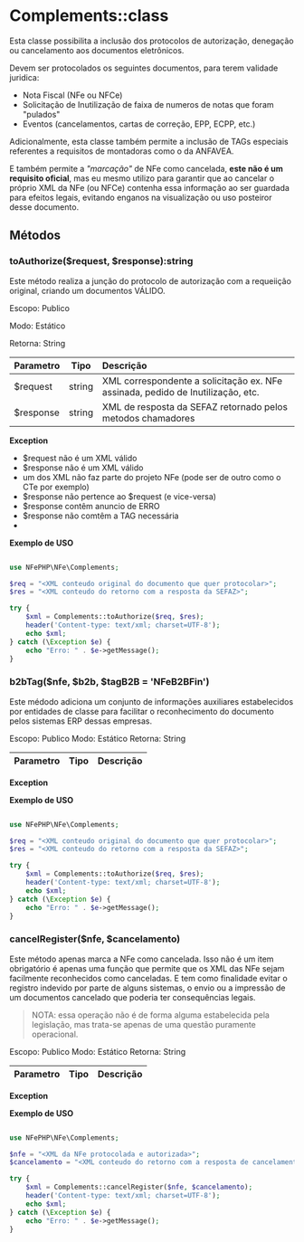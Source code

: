 # Complements::class

Esta classe possibilita a inclusão dos protocolos de autorização, denegação ou cancelamento aos documentos eletrônicos.

Devem ser protocolados os seguintes documentos, para terem validade juridica:

- Nota Fiscal (NFe ou NFCe)
- Solicitação de Inutilização de faixa de numeros de notas que foram "pulados"
- Eventos (cancelamentos, cartas de correção, EPP, ECPP, etc.)

Adicionalmente, esta classe também permite a inclusão de TAGs especiais referentes a requisitos de montadoras como o da ANFAVEA.

E também permite a *"marcação"* de NFe como cancelada, **este não é um requisito oficial**, mas eu mesmo utilizo para garantir que ao cancelar o próprio XML da NFe (ou NFCe) contenha essa informação ao ser guardada para efeitos legais, evitando enganos na visualização ou uso posteiror desse documento.

## Métodos

### toAuthorize($request, $response):string

Este método realiza a junção do protocolo de autorização com a requeiição original, criando um documentos VÁLIDO.

Escopo: Publico

Modo: Estático

Retorna: String

| Parametro | Tipo | Descrição |
| :---  | :---: | :--- |
| $request | string | XML correspondente a solicitação ex. NFe assinada, pedido de Inutilização, etc. |
| $response | string | XML de resposta da SEFAZ retornado pelos metodos chamadores |

**Exception**

- $request não é um XML válido
- $response não é um XML válido
- um dos XML não faz parte do projeto NFe (pode ser de outro como o CTe por exemplo)
- $response não pertence ao $request (e vice-versa)
- $response contêm anuncio de ERRO 
- $response não comtêm a TAG necessária
- 

**Exemplo de USO**

```php

use NFePHP\NFe\Complements;

$req = "<XML conteudo original do documento que quer protocolar>";
$res = "<XML conteudo do retorno com a resposta da SEFAZ>";

try {
    $xml = Complements::toAuthorize($req, $res);
    header('Content-type: text/xml; charset=UTF-8');
    echo $xml;
} catch (\Exception $e) {
    echo "Erro: " . $e->getMessage();
}
```

### b2bTag($nfe, $b2b, $tagB2B = 'NFeB2BFin')

Este médodo adiciona um conjunto de informações auxiliares estabelecidos por entidades de classe para facilitar o reconhecimento do documento pelos sistemas ERP dessas empresas.

Escopo: Publico
Modo: Estático
Retorna: String

| Parametro | Tipo | Descrição |
| :---  | :---: | :--- |


**Exception**


**Exemplo de USO**

```php

use NFePHP\NFe\Complements;

$req = "<XML conteudo original do documento que quer protocolar>";
$res = "<XML conteudo do retorno com a resposta da SEFAZ>";

try {
    $xml = Complements::toAuthorize($req, $res);
    header('Content-type: text/xml; charset=UTF-8');
    echo $xml;
} catch (\Exception $e) {
    echo "Erro: " . $e->getMessage();
}
```


### cancelRegister($nfe, $cancelamento)

Este método apenas marca a NFe como cancelada. Isso não é um item obrigatório é apenas uma função que permite que os XML das NFe sejam facilmente reconhecidos como canceladas. E tem como finalidade evitar o registro indevido por parte de alguns sistemas, o envio ou a impressão de um documentos cancelado que poderia ter consequências legais.

> NOTA: essa operação não é de forma alguma estabelecida pela legislação, mas trata-se apenas de uma questão puramente operacional. 

Escopo: Publico
Modo: Estático
Retorna: String

| Parametro | Tipo | Descrição |
| :---  | :---: | :--- |


**Exception**


**Exemplo de USO**

```php

use NFePHP\NFe\Complements;

$nfe = "<XML da NFe protocolada e autorizada>";
$cancelamento = "<XML conteudo do retorno com a resposta de cancelamento autorizado da SEFAZ>";

try {
    $xml = Complements::cancelRegister($nfe, $cancelamento);
    header('Content-type: text/xml; charset=UTF-8');
    echo $xml;
} catch (\Exception $e) {
    echo "Erro: " . $e->getMessage();
}
```
